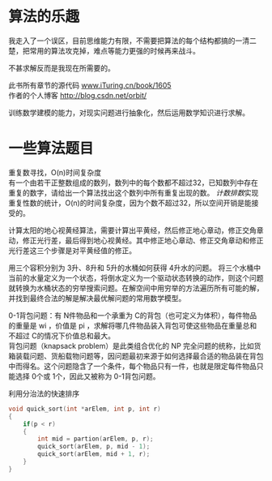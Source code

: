 # 算法的乐趣
我走入了一个误区，目前思维能力有限，不需要把算法的每个结构都搞的一清二楚，把常用的算法攻克掉，难点等能力更强的时候再来战斗。    

不甚求解反而是我现在所需要的。  

此书所有章节的源代码 www.iTuring.cn/book/1605   
作者的个人博客 http://blog.csdn.net/orbit/  


训练数学建模的能力，对现实问题进行抽象化，然后运用数学知识进行求解。    

# 一些算法题目  
重复数寻找，O(n)时间复杂度  
有一个由若干正整数组成的数列，数列中的每个数都不超过32，已知数列中存在重复的数字，请给出一个算法找出这个数列中所有重复出现的数。
*计数排数*实现重复性数的统计，O(n)的时间复杂度，因为个数不超过32，所以空间开销是能接受的。    

计算太阳的地心视黄经算法，需要计算出平黄经，然后修正地心章动，修正交角章动，修正光行差，最后得到地心视黄经。其中修正地心章动、修正交角章动和修正光行差这三个步骤是对平黄经值的修正。

用三个容积分别为 3升、8升和 5升的水桶如何获得 4升水的问题。
将三个水桶中当前的水量定义为一个状态，将倒水定义为一个驱动状态转换的动作，则这个问题就转换为水桶状态的穷举搜索问题。在解空间中用穷举的方法遍历所有可能的解，并找到最终合法的解是解决最优解问题的常用数学模型。  


0-1背包问题：有 N件物品和一个承重为 C的背包（也可定义为体积），每件物品的重量是 wi ，价值是 pi ，求解将哪几件物品装入背包可使这些物品在重量总和不超过 C的情况下价值总和最大。  
背包问题（knapsack problem）是此类组合优化的 NP 完全问题的统称，比如货箱装载问题、货船载物问题等，因问题最初来源于如何选择最合适的物品装在背包中而得名。这个问题隐含了一个条件，每个物品只有一件，也就是限定每件物品只能选择 0个或 1个，因此又被称为 0-1背包问题。

利用分治法的快速排序
```c
void quick_sort(int *arElem, int p, int r)
{
    if(p < r)
    {
        int mid = partion(arElem, p, r);
        quick_sort(arElem, p, mid - 1);
        quick_sort(arElem, mid + 1, r);
    }
}
```
